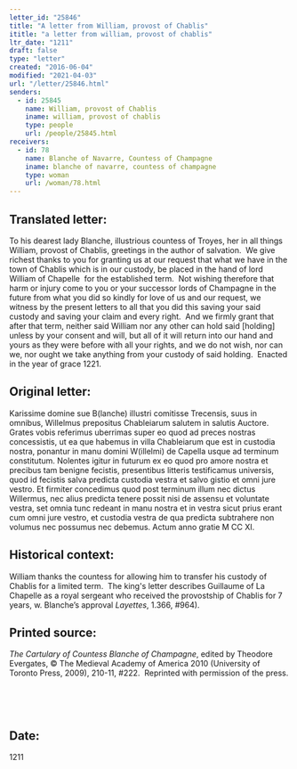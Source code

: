 ```yaml
---
letter_id: "25846"
title: "A letter from William, provost of Chablis"
ititle: "a letter from william, provost of chablis"
ltr_date: "1211"
draft: false
type: "letter"
created: "2016-06-04"
modified: "2021-04-03"
url: "/letter/25846.html"
senders:
  - id: 25845
    name: William, provost of Chablis
    iname: william, provost of chablis
    type: people
    url: /people/25845.html
receivers:
  - id: 78
    name: Blanche of Navarre, Countess of Champagne
    iname: blanche of navarre, countess of champagne
    type: woman
    url: /woman/78.html
---
```

<h2> Translated letter:</h2><p>To his dearest lady Blanche, illustrious countess of Troyes, her in all things William, provost of Chablis, greetings in the author of salvation.&nbsp; We give richest thanks to you for granting us at our request that what we have in the town of Chablis which is in our custody, be placed in the hand of lord William of Chapelle &nbsp;for the established term.&nbsp; Not wishing therefore that harm or injury come to you or your successor lords of Champagne in the future from what you did so kindly for love of us and our request, we witness by the present letters to all that you did this saving your said custody and saving your claim and every right.&nbsp; And we firmly grant that after that term, neither said William nor any other can hold said [holding] unless by your consent and will, but all of it will return into our hand and yours as they were before with all your rights, and we do not wish, nor can we, nor ought we take anything from your custody of said holding.&nbsp; Enacted in the year of grace 1221.</p><h2 class="mt-4"> Original letter:</h2><p>Karissime domine sue B(lanche) illustri comitisse Trecensis, suus in omnibus, Willelmus prepositus Chableiarum salutem in salutis Auctore. Grates vobis referimus uberrimas super eo quod ad preces nostras concessistis, ut ea que habemus in villa Chableiarum que est in custodia nostra, ponantur in manu domini W(illelmi) de Capella usque ad terminum constitutum. Nolentes igitur in futurum ex eo quod pro amore nostra et precibus tam benigne fecistis, presentibus litteris testificamus universis, quod id fecistis salva predicta custodia vestra et salvo gistio et omni jure vestro. Et firmiter concedimus quod post terminum illum nec dictus Willermus, nec alius predicta tenere possit nisi de assensu et voluntate vestra, set omnia tunc redeant in manu nostra et in vestra sicut prius erant cum omni jure vestro, et custodia vestra de qua predicta subtrahere non volumus nec possumus nec debemus. Actum anno gratie M CC XI.</p><h2 class="mt-4"> Historical context:</h2><p>William thanks the countess for allowing him to transfer his custody of Chablis for a limited term. &nbsp;The king's letter describes Guillaume of La Chapelle&nbsp;as a royal sergeant who received the provostship of Chablis for 7 years, w. Blanche’s approval <em>Layettes</em>, 1.366, #964). &nbsp;</p><h2 class="mt-4"> Printed source:</h2><p><i>The Cartulary of Countess Blanche of Champagne</i>, edited by Theodore Evergates, © The Medieval Academy of America 2010 (University of Toronto Press, 2009), 210-11, #222.&nbsp; Reprinted with permission of the press.</p><p>&nbsp;</p><p>&nbsp;</p><h2 class="mt-4"> Date:</h2>1211